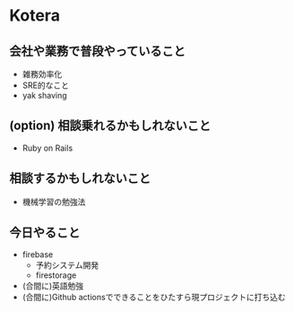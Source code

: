 # Kotera

## 会社や業務で普段やっていること

- 雑務効率化
- SRE的なこと
- yak shaving

## (option) 相談乗れるかもしれないこと

- Ruby on Rails

## 相談するかもしれないこと

- 機械学習の勉強法

## 今日やること

- firebase
  - 予約システム開発
  - firestorage
- (合間に)英語勉強
- (合間に)Github actionsでできることをひたすら現プロジェクトに打ち込む

